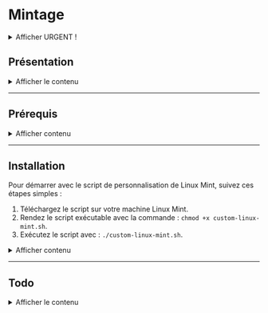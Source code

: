 
# Mintage

<details>
  <summary>Afficher URGENT !</summary>
  DATA/vivaldi.7z en deux parties à décompresser (réglages vivaldi)
  DATA/kodi.7z en trois parties à décompresser (réglages vivaldi)
</details>

## Présentation

<details>
  <summary>Afficher le contenu</summary>
  Ce script est conçu pour automatiser le processus de personnalisation de Linux Mint en installant une suite complète de logiciels open source. De manière simple, les utilisateurs peuvent transformer leur système Linux Mint en un environnement de travail puissant et personnalisé, idéal pour les développeurs, les créateurs de contenu, et les utilisateurs quotidiens.

  ### Fonctionnalités

  - **Installation Automatique** : Déployez votre environnement personnalisé sans intervention manuelle.
  - **Suite Complète** : Le script inclut des logiciels pour le développement, la bureautique, le multimédia, et plus encore.
  - **Open Source** : Tous les logiciels installés sont open source, garantissant transparence et respect de la vie privée.
  - **Thème Préconfiguré** : Profitez d'un thème sobre et fonctionnel, conçu pour une expérience utilisateur optimale.

  ### Liste de logiciel
  Une liste non exhaustive des logiciels inclus dans ce script :
  - **Développement**: Codium, Git, Docker
  - **Bureautique**: LibreOffice, Thunderbird
  - **Multimédia**: GIMP, Kodi
  - **Internet**: Vivaldi, FileZilla
  - ...et beaucoup d'autres !

  ### Contributions
  Les contributions sont les bienvenues ! Si vous avez des suggestions ou des améliorations, n'hésitez pas à soumettre une pull request ou à ouvrir une issue.

  ### License
  Distribué sous la licence GPLv3. Voir `LICENSE` pour plus d'informations.
</details>

___________________________________________________________________________

## Prérequis

<details>
  <summary>Afficher contenu</summary>
  Une install' fraîche de Linux Mint 22

  Choisir les miroirs de téléchargement pour les mises à jour (prenez les plus rapides)
  /usr/bin/software-properties-gtk

  Ensuite choisissez les drivers
  driver-manager
  Installez les drivers propriétaires et "Appliquer les changements", puis fermez.

  Faire les maj
  mintupdate
</details>

___________________________________________________________________________

## Installation

Pour démarrer avec le script de personnalisation de Linux Mint, suivez ces étapes simples :

1. Téléchargez le script sur votre machine Linux Mint.
2. Rendez le script exécutable avec la commande : `chmod +x custom-linux-mint.sh`.
3. Exécutez le script avec : `./custom-linux-mint.sh`.


<details>
  <summary>Afficher contenu</summary>
1/ Ouvrir le dossier Calm-Linux faire un clic droit dans la fenêtre et "ouvrir dans un terminal"
Dans le terminal entrer la commande :

  ```bash
  ./prerequis.sh
  ```

  Puis dans un nouveau terminal :

  ```bash
  ./install.sh
  ```
  

  puis faire un reboot
  Lancez vivaldi et thunderbird une première fois

  après reboot, lancer :

  ```bash
  ./after-reboot.sh
  ```

  ------------------------------------------------------------------------

  1) Si Dual-Boot seulement
  Dans un terminal :

  ```bash
  grub-customizer
  ```

  Dans Grub customizer mettez "calmgrub" comme theme avec l'icone de "+" dans l'onglet "apparence" (mettez calmgrub.tar.gz qui se trouve dans /racine du système) faites "appliquer" et enregistrez.

  1) Dans "Gestionnaire de mises à jour" allez dans "Edition/Préférences", allez dans l'onglet "Paquet" et cochez les maj cinnamon et flatpak, ensuite allez dans l'onglet "Automatisation" et cochez tout sauf le dernier "Retirer les noyaux obsolètes et leurs dépendances"

  4 OPTIONNEL)Si vous avez aussi Windows 10 installé, dans un terminal :

  ```bash
  gnome-disks
  ```

  Trouvez le disque où est installé Windows, puis chez la partition NTFS où il se trouve, sélectionnez-le puis cliquez
  sur la petite roue de paramètrage. Choisissez l'option "modifier les options de montage",
  Décochez "Réglages par défaut de la session" et décochez tout puis faîtes "Valider.

  -----------------------------------------------
  Dans fontbase cliquez sur "..." et dans
  Pour "Root Folder" choisissez le dossier "Local"

  -----------------------------------------------

  Lancer pcloud dans `~/Local/Ressources/apimages`

  Ouvrez Jdownloader et depuis fichier faites import
  cliquez sur telechargement et lancer l'import du fichier JD2-Dark-Theme.jd2backup
  à la fin d'install supprimez JD2-Dark-Theme.jd2backup

  Astuce désactiver l'accéleration matérielle de vivaldi (manuellement malheureusement)
  avec
  ```bash
  vivaldi --app="vivaldi://settings/system"
  ```

  pour les options de vivaldi à tester si ça bugge encore quand on récupère depuis :
  `~/.config/vivaldi/Default`
  et qu'on importe, attention, il faut virer les extensions et les mdp

  ____________________________________________________________

  (facultatif) Si vous allez fréquemment travailler sur la batterie de votre laptop vous pouvez installer tlp pour améliorer l'autonomie de votre batterie :
  `sudo nala install -y tlp tlp-rdw`

  (facultatif) Vous pouvez également installer preload pour précharger la ram avec des applications que vous utilisez fréquement :
  `sudo nala install -y preload`

  Sinon sur votre bueau 'clic droit' > personnaliser :
  décochez "ajustement automatique", puis cliquez en bas sur "Paramètre du bureau"
  Décochez le poste de travail et cochez le dossier personnel

  Lancez aussi l'applet du haut "radio ++" et choisissez "Download plugin at my own risk"

  ! Lancer xpad une première fois depuis le menu

  clic droit sur l'icone "préférences" dans l'onglet "au démarrage, cochez "Démarrer Xpad automatiquement après l'ouverture de session".

  ____________________________________________________________

  CODIUM

  activer le dico avec :
  `CTRL + Shift + P` et chercher :
  `Show Spell Checker Configuration Info`
  `Select the Language tab.`
  `Enable the language Globally or in just the Workspace.`

  Regarder Code Spell Checker pour configurer le dico aussi

  dans codium pour les font du terminal
  Dans la barre de menus supérieure, cliquez sur "Fichier" (File), puis sélectionnez "Préférences" (Preferences), et enfin "Paramètres" (Settings).

  Cela ouvrira le panneau des paramètres de VSCodium. Par défaut, il affiche les paramètres utilisateur, mais vous pouvez basculer vers les paramètres de l'espace de travail en cliquant sur l'icône en forme de fichier dans le coin supérieur droit du panneau.

  ajouter dans les options du settings.json

  ```json
    "terminal.integrated.fontFamily": "MesloLGS NF",
    "terminal.integrated.fontSize": 14,
    "terminal.integrated.fontWeightBold": "bold",
    "window.zoomLevel": 1,
    "terminal.explorerKind": "external",
    "terminal.external.linuxExec": "tilix"
  ```

  ATTENTION : ne pas oublier de mettre une vergule à la ligne précedent le code que vous collez

  Créer UNRACCOURCI CLAVIER DANS CODIUM
  Raccourcis pour les options des raccourcis clavier de codium :
  `CTRL + K et CTRL + S`
  Fin DE RACCOURCI CLAVIER

  ____________________________________________________________

  LanguageTools pour LibreOffice

  Téléchargez l'extension via wget (dl direct)
   
  ```bash
  wget <https://languagetool.org/download/LanguageTool-stable.oxt>
  ```

  Dans LibreOffice allez dans "Outils/Gestionnaire des extensions..."
  Puis "Ajouter" et choisir "LanguageTool-stable.oxt",

  Dans LibreOffice aller dans "Outils/Options" (ou 'Alt+F12'), puis :
    "Paramètres linguistiques"
        - "Linguistique" et allez dans l'encart "Modules linguistiques disponibles", puis :
            - Décochez "Vérificateur orthographique Hunspell"
        - "Langues" :
            - Interface utilisateur = "Français (France)"
            - Paramètres locaux = "Français (France)"
            - Monnaie par défaut = "EUR € Français (France)"
            - Occidental = "Français (France)"
            - décochez "Asiatique"
</details>

___________________________________________________________________________

## Todo

<details>
  <summary>Afficher le contenu</summary>
  1 - Faire un script de customisation pour une nouvelle session
  2 - Faire un script pour rétablir les customisation de thème après une upgrade hasardeuse
  3 - corriger le lien des mdp de vivaldi, et ajouter les options corrigées de ~/.config/vivaldi à l'archive
  4 - supprimer du .hidden le dossier Games
  5 - Refaire le lisez-moi
  6 - faire la liste de toutes les applications
  7 - faire une application simple pour changer sa version de java
</details>

